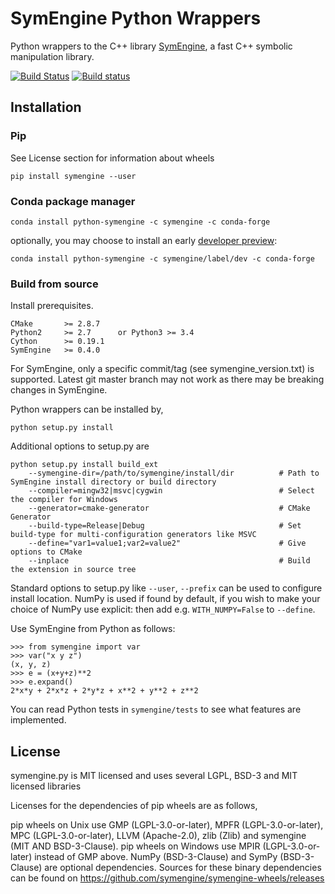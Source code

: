# SymEngine Python Wrappers

Python wrappers to the C++ library [SymEngine](https://github.com/symengine/symengine),
a fast C++ symbolic manipulation library.

[![Build Status](https://travis-ci.org/symengine/symengine.py.svg)](https://travis-ci.org/symengine/symengine.py) [![Build status](https://ci.appveyor.com/api/projects/status/sl189l9ck3gd8qvk/branch/master?svg=true)](https://ci.appveyor.com/project/symengine/symengine-py/branch/master)

## Installation

### Pip

See License section for information about wheels

    pip install symengine --user

### Conda package manager

    conda install python-symengine -c symengine -c conda-forge

optionally, you may choose to install an early [developer preview](https://github.com/symengine/python-symengine-feedstock):

    conda install python-symengine -c symengine/label/dev -c conda-forge

### Build from source

Install prerequisites.

    CMake       >= 2.8.7
    Python2     >= 2.7      or Python3 >= 3.4
    Cython      >= 0.19.1
    SymEngine   >= 0.4.0

For SymEngine, only a specific commit/tag (see symengine_version.txt) is supported.
Latest git master branch may not work as there may be breaking changes in SymEngine.

Python wrappers can be installed by,

    python setup.py install

Additional options to setup.py are

    python setup.py install build_ext
        --symengine-dir=/path/to/symengine/install/dir          # Path to SymEngine install directory or build directory
        --compiler=mingw32|msvc|cygwin                          # Select the compiler for Windows
        --generator=cmake-generator                             # CMake Generator
        --build-type=Release|Debug                              # Set build-type for multi-configuration generators like MSVC
        --define="var1=value1;var2=value2"                      # Give options to CMake
        --inplace                                               # Build the extension in source tree

Standard options to setup.py like `--user`, `--prefix` can be used to
configure install location. NumPy is used if found by default, if you wish
to make your choice of NumPy use explicit: then add
e.g. ``WITH_NUMPY=False`` to ``--define``.

Use SymEngine from Python as follows:

    >>> from symengine import var
    >>> var("x y z")
    (x, y, z)
    >>> e = (x+y+z)**2
    >>> e.expand()
    2*x*y + 2*x*z + 2*y*z + x**2 + y**2 + z**2

You can read Python tests in `symengine/tests` to see what features are
implemented.


## License

symengine.py is MIT licensed and uses several LGPL, BSD-3 and MIT licensed libraries

Licenses for the dependencies of pip wheels are as follows,

pip wheels on Unix use GMP (LGPL-3.0-or-later), MPFR (LGPL-3.0-or-later),
MPC (LGPL-3.0-or-later), LLVM (Apache-2.0), zlib (Zlib) and symengine (MIT AND BSD-3-Clause).
pip wheels on Windows use MPIR (LGPL-3.0-or-later) instead of GMP above.
NumPy (BSD-3-Clause) and SymPy (BSD-3-Clause) are optional dependencies.
Sources for these binary dependencies can be found on https://github.com/symengine/symengine-wheels/releases

